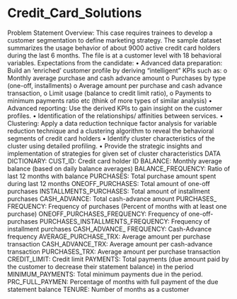 # Credit_Card_Solutions

Problem Statement
Overview: This case requires trainees to develop a customer segmentation to define marketing strategy. The sample dataset summarizes the usage behavior of about 9000 active credit card holders during the last 6 months. The file is at a customer level with 18 behavioral variables.
Expectations from the candidate:
•	Advanced data preparation: Build an ‘enriched’ customer profile by deriving “intelligent” KPIs such as:
o	Monthly average purchase and cash advance amount
o	Purchases by type (one-off, installments)
o	Average amount per purchase and cash advance transaction,
o	Limit usage (balance to credit limit ratio),
o	Payments to minimum payments ratio etc (think of more types of similar analysis)
•	Advanced reporting: Use the derived KPIs to gain insight on the customer profiles.
•	Identification of the relationships/ affinities between services.
•	Clustering: Apply a data reduction technique factor analysis for variable reduction technique and a clustering algorithm to reveal the behavioral segments of credit card holders
•	Identify cluster characteristics of the cluster using detailed profiling.
•	Provide the strategic insights and implementation of strategies for given set of cluster characteristics
DATA DICTIONARY:
	CUST_ID: Credit card holder ID
	BALANCE: Monthly average balance (based on daily balance averages)
	BALANCE_FREQUENCY: Ratio of last 12 months with balance
	PURCHASES: Total purchase amount spent during last 12 months
	ONEOFF_PURCHASES: Total amount of one-off purchases
	INSTALLMENTS_PURCHASES: Total amount of installment purchases
	CASH_ADVANCE: Total cash-advance amount
	PURCHASES_ FREQUENCY: Frequency of purchases (Percent of months with at least one purchase)
	ONEOFF_PURCHASES_FREQUENCY: Frequency of one-off-purchases PURCHASES_INSTALLMENTS_FREQUENCY: Frequency of installment purchases
	CASH_ADVANCE_ FREQUENCY: Cash-Advance frequency
	AVERAGE_PURCHASE_TRX: Average amount per purchase transaction
	CASH_ADVANCE_TRX: Average amount per cash-advance transaction
	PURCHASES_TRX: Average amount per purchase transaction
	CREDIT_LIMIT: Credit limit
	PAYMENTS: Total payments (due amount paid by the customer to decrease their statement balance) in the period
	MINIMUM_PAYMENTS: Total minimum payments due in the period.
	PRC_FULL_PAYMEN: Percentage of months with full payment of the due statement balance
	TENURE: Number of months as a customer

